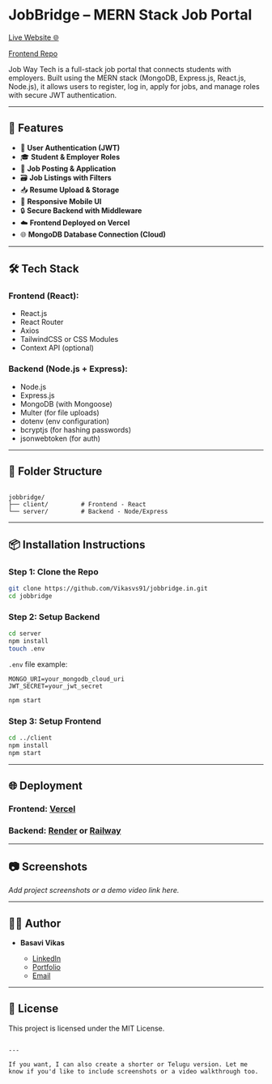 
# JobBridge – MERN Stack Job Portal

[Live Website 🌐](https://www.jobwaytech.com/) 

[Frontend Repo](https://github.com/Vikasvs91/jobbridge.in)

Job Way Tech is a full-stack job portal that connects students with employers. Built using the MERN stack (MongoDB, Express.js, React.js, Node.js), it allows users to register, log in, apply for jobs, and manage roles with secure JWT authentication.

---

## 🚀 Features

- 👥 **User Authentication (JWT)**
- 🎓 **Student & Employer Roles**
- 📝 **Job Posting & Application**
- 🗃️ **Job Listings with Filters**
- 📥 **Resume Upload & Storage**
- 📱 **Responsive Mobile UI**
- 🔒 **Secure Backend with Middleware**
- ☁️ **Frontend Deployed on Vercel**
- 🌐 **MongoDB Database Connection (Cloud)**

---

## 🛠 Tech Stack

### Frontend (React):
- React.js
- React Router
- Axios
- TailwindCSS or CSS Modules
- Context API (optional)

### Backend (Node.js + Express):
- Node.js
- Express.js
- MongoDB (with Mongoose)
- Multer (for file uploads)
- dotenv (env configuration)
- bcryptjs (for hashing passwords)
- jsonwebtoken (for auth)

---

## 🔧 Folder Structure

```

jobbridge/
├── client/         # Frontend - React
└── server/         # Backend - Node/Express

````

---

## 📦 Installation Instructions

### Step 1: Clone the Repo

```bash
git clone https://github.com/Vikasvs91/jobbridge.in.git
cd jobbridge
````

### Step 2: Setup Backend

```bash
cd server
npm install
touch .env
```

`.env` file example:

```env
MONGO_URI=your_mongodb_cloud_uri
JWT_SECRET=your_jwt_secret
```

```bash
npm start
```

### Step 3: Setup Frontend

```bash
cd ../client
npm install
npm start
```

---

## 🌐 Deployment

### Frontend: [Vercel](https://vercel.com/)

### Backend: [Render](https://render.com/) or [Railway](https://railway.app/)

---

## 📷 Screenshots

*Add project screenshots or a demo video link here.*

---

## 👨‍💻 Author

* **Basavi Vikas**

  * [LinkedIn](https://www.linkedin.com/in/vikas-vb)
  * [Portfolio](https://vikasvs91.github.io/Portfolio/portfolio)
  * [Email](mailto:vikasbasavi@gmail.com)

---

## 📄 License

This project is licensed under the MIT License.

```

---

If you want, I can also create a shorter or Telugu version. Let me know if you'd like to include screenshots or a video walkthrough too.
```
